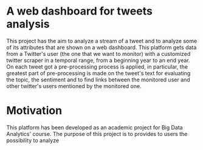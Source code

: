 # A web dashboard for tweets analysis

This project has the aim to analyze a stream of a tweet and to analyze some of its attributes that are shown on a web dashboard.
This platform gets data from a Twitter's user (the one that we want to monitor) with a customized twitter scraper in a temporal range, from a beginning year to an end year. On each tweet got a pre-processing process is applied, in particular, the greatest part of pre-processing is made on the tweet's text for evaluating the topic, the sentiment and to find links between the monitored user and other twitter's users mentioned by the monitored one.

# Motivation
This platform has been developed as an academic project for Big Data Analytics' course. The purpose of this project is to provides to users the possibility to analyze 
